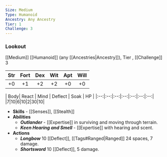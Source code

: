 ```yaml
---
Size: Medium
Type: Humanoid
Ancestry: Any Ancestry
Tier: 1
Challenge: 3
---
```


### Lookout
[[Medium]] [[Humanoid]] (any [[Ancestries|Ancestry]]), Tier , [[Challenge]] 3

| Str | Fort | Dex | Wit | Apt | Will |
|:--:|:--:|:--:|:--:|:--:|:--:|
|+0|+1|+2|+2|+0|+0|

| Body| React | Mind | Deflect | Soak | HP |
|:--:|:--:|:--:|:--:|:--:|:--:|:--:|
|7|10|6|10|2|30|10|

- **Skills** - [[Senses]], [[Stealth]]
- **Abilities**
	- ***Outlander*** - [[Expertise]] in surviving and moving through terrain.
	- ***Keen Hearing and Smell*** - [[Expertise]] with hearing and scent.
- **Actions**
	- ***Longbow*** 10 [[Deflect]], [[Tags#Ranged|Ranged]] 24 spaces, 7 damage.
	- ***Shortsword*** 10 [[Deflect]], 5 damage.